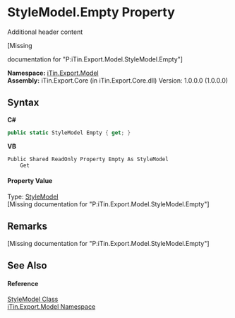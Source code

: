 # StyleModel.Empty Property 
Additional header content 

\[Missing <summary> documentation for "P:iTin.Export.Model.StyleModel.Empty"\]

**Namespace:**&nbsp;<a href="ef57ffcc-e95e-b212-5a46-9aa6f5a3511f">iTin.Export.Model</a><br />**Assembly:**&nbsp;iTin.Export.Core (in iTin.Export.Core.dll) Version: 1.0.0.0 (1.0.0.0)

## Syntax

**C#**<br />
``` C#
public static StyleModel Empty { get; }
```

**VB**<br />
``` VB
Public Shared ReadOnly Property Empty As StyleModel
	Get
```


#### Property Value
Type: <a href="baeb266c-8597-5b32-68a5-12c1b3e5d907">StyleModel</a><br />\[Missing <value> documentation for "P:iTin.Export.Model.StyleModel.Empty"\]

## Remarks
\[Missing <remarks> documentation for "P:iTin.Export.Model.StyleModel.Empty"\]

## See Also


#### Reference
<a href="baeb266c-8597-5b32-68a5-12c1b3e5d907">StyleModel Class</a><br /><a href="ef57ffcc-e95e-b212-5a46-9aa6f5a3511f">iTin.Export.Model Namespace</a><br />